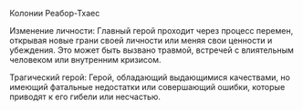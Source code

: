 Колонии Реабор-Тхаес

Изменение личности: Главный герой проходит через процесс перемен, открывая новые грани своей личности или меняя свои ценности и убеждения. Это может быть вызвано травмой, встречей с влиятельным человеком или внутренним кризисом.

Трагический герой: Герой, обладающий выдающимися качествами, но имеющий фатальные недостатки или совершающий ошибки, которые приводят к его гибели или несчастью.